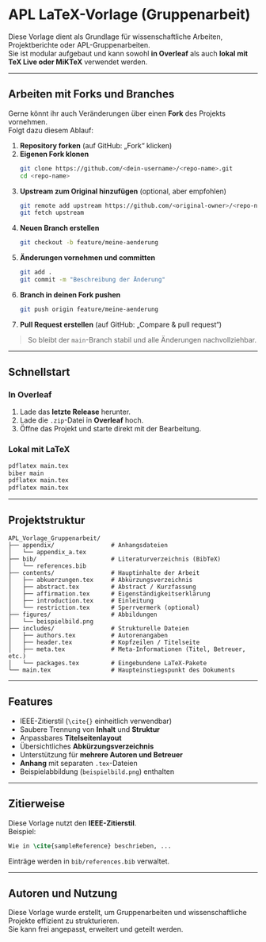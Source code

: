 # APL LaTeX-Vorlage (Gruppenarbeit)

Diese Vorlage dient als Grundlage für wissenschaftliche Arbeiten, Projektberichte oder APL-Gruppenarbeiten.  
Sie ist modular aufgebaut und kann sowohl **in Overleaf** als auch **lokal mit TeX Live oder MiKTeX** verwendet werden.

---

## Arbeiten mit Forks und Branches

Gerne könnt ihr auch Veränderungen über einen **Fork** des Projekts vornehmen.  
Folgt dazu diesem Ablauf:

1. **Repository forken** (auf GitHub: „Fork“ klicken)
2. **Eigenen Fork klonen**
   ```bash
   git clone https://github.com/<dein-username>/<repo-name>.git
   cd <repo-name>
   ```
3. **Upstream zum Original hinzufügen** (optional, aber empfohlen)
   ```bash
   git remote add upstream https://github.com/<original-owner>/<repo-name>.git
   git fetch upstream
   ```
4. **Neuen Branch erstellen**
   ```bash
   git checkout -b feature/meine-aenderung
   ```
5. **Änderungen vornehmen und committen**
   ```bash
   git add .
   git commit -m "Beschreibung der Änderung"
   ```
6. **Branch in deinen Fork pushen**
   ```bash
   git push origin feature/meine-aenderung
   ```
7. **Pull Request erstellen** (auf GitHub: „Compare & pull request“)

> So bleibt der `main`-Branch stabil und alle Änderungen nachvollziehbar.

---

## Schnellstart

### In Overleaf
1. Lade das **letzte Release** herunter.  
2. Lade die `.zip`-Datei in **Overleaf** hoch.  
3. Öffne das Projekt und starte direkt mit der Bearbeitung.  

### Lokal mit LaTeX
```bash
pdflatex main.tex
biber main
pdflatex main.tex
pdflatex main.tex
```

---


## Projektstruktur

```
APL_Vorlage_Gruppenarbeit/
├── appendix/                # Anhangsdateien
│   └── appendix_a.tex
├── bib/                     # Literaturverzeichnis (BibTeX)
│   └── references.bib
├── contents/                # Hauptinhalte der Arbeit
│   ├── abkuerzungen.tex     # Abkürzungsverzeichnis
│   ├── abstract.tex         # Abstract / Kurzfassung
│   ├── affirmation.tex      # Eigenständigkeitserklärung
│   ├── introduction.tex     # Einleitung
│   └── restriction.tex      # Sperrvermerk (optional)
├── figures/                 # Abbildungen
│   └── beispielbild.png
├── includes/                # Strukturelle Dateien
│   ├── authors.tex          # Autorenangaben
│   ├── header.tex           # Kopfzeilen / Titelseite
│   ├── meta.tex             # Meta-Informationen (Titel, Betreuer, etc.)
│   └── packages.tex         # Eingebundene LaTeX-Pakete
└── main.tex                 # Haupteinstiegspunkt des Dokuments
```

---

## Features

- IEEE-Zitierstil (`\cite{}` einheitlich verwendbar)  
- Saubere Trennung von **Inhalt** und **Struktur**  
- Anpassbares **Titelseitenlayout**  
- Übersichtliches **Abkürzungsverzeichnis**  
- Unterstützung für **mehrere Autoren und Betreuer**  
- **Anhang** mit separaten `.tex`-Dateien  
- Beispielabbildung (`beispielbild.png`) enthalten  

---

## Zitierweise

Diese Vorlage nutzt den **IEEE-Zitierstil**.  
Beispiel:  
```latex
Wie in \cite{sampleReference} beschrieben, ...
```
Einträge werden in `bib/references.bib` verwaltet.

---

## Autoren und Nutzung

Diese Vorlage wurde erstellt, um Gruppenarbeiten und wissenschaftliche Projekte effizient zu strukturieren.  
Sie kann frei angepasst, erweitert und geteilt werden.
